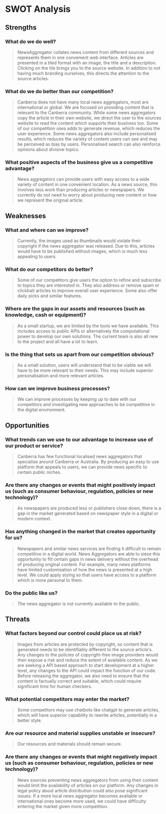 # SWOT Analysis

## Strengths
### What do we do well?
> NewsAggregator collates news content from different sources and represents them in one convenient web interface. 
> Articles are presented in a tiled format with an image, the title and a description. 
> Clicking on the tile brings you to the source website. In addition to not having much branding ourselves, this directs the attention to the source articles.
### What do we do better than our competition?
> Canberra does not have many local news aggregators, most are international or global. We are focused on providing content that is relevant to the Canberra community.
> While some news aggregators copy the article in their own website, we direct the user to the sources website to read the content which supports their business too. 
> Some of our competition uses adds to generate revenue, which reduces the user experience.
> Some news aggregators also include personalised results, which reduces the variety of content users can see and may be perceived as bias by users. 
> Personalised search can also reinforce opinions about divisive topics. 
### What positive aspects of the business give us a competitive advantage?
> News aggregators can provide users with easy access to a wide variety of content in one convenient location. 
> As a news source, this involves less work than producing articles or newspapers.
> We currently do not need to worry about producing new content or how we represent the original article.

## Weaknesses
### What and where can we improve?
> Currently, the images used as thumbnails would violate their copyright if the news aggregator was released.
> Due to this, articles would have to be published without images, which is much less appealing to users.
> 
### What do our competitors do better?
> Some of our competitors give users the option to refine and subscribe to topics they are interested in.
> They also address or remove spam or clickbait articles to improve overall user experience. 
> Some also offer daily picks and similar features. 
### Where are the gaps in our assets and resources (such as knowledge, cash or equipment)?
> As a small startup, we are limited by the tools we have available. 
> This includes access to public APIs or alternatively the computational power to develop our own solutions.
> The current team is also all new to the project and all have a lot to learn.
### Is the thing that sets us apart from our competition obvious?
> As a small solution, users will understand that to be viable we will have to be more relevant to their needs. 
> This may include superior personalisation and more relevant articles.
### How can we improve business processes?
> We can improve processes by keeping up to date with our competitors and investigating new approaches to be competitive in the digital environment.

## Opportunities
### What trends can we use to our advantage to increase use of our product or service?
> Canberra has few functional localised news aggregators that specialise around Canberra or Australia. 
> By producing an easy to use platform that appeals to users, we can provide news specific to certain public niches. 
### Are there any changes or events that might positively impact us (such as consumer behaviour, regulation, policies or new technology)?
> As newspapers are produced less or publishers close down, there is a gap in the market generated based on newspaper style in a digital or modern context.
### Has anything changed in the market that creates opportunity for us?
> Newspapers and similar news services are finding it difficult to remain competitive in a digital world. 
> News Aggregators are able to sieze this opportunity to fill certain gaps in news delivery without the overhead of producing original content.
> For example, many news platforms have limited customisation of how the news is presented at a high level. 
> We could apply stylng so that users have access to a platform which is more personal to them.
### Do the public like us?
> The news aggregator is not currently available to the public.

## Threats
### What factors beyond our control could place us at risk?
> Images from articles are protected by copyright, so content that is generated needs to be identifiably different to the source article's. 
> Any changes to the policies of copyright-free image providers would then expose a risk and reduce the extent of available content.
> As we are seeking a API based approach to start development at a higher level, any changes to the API could impact the function of our code.
> Before releasing the aggregator, we also need to ensure that the content is factually correct and suitable, which could require significant time for human checkers.
### What potential competitors may enter the market?
> Some competitors may use chatbots like chatgpt to generate articles, which will have superior capability to rewrite articles, potentially in a better style.
### Are our resource and material supplies unstable or insecure?
> Our resources and materials should remain secure. 
### Are there any changes or events that might negatively impact us (such as consumer behaviour, regulation, policies or new technology)?
> News sources preventing news aggregators from using their content would limit the availability of articles on our platform.
> Any changes in legal policy about article distribution could also pose significant issues. 
> If a more local news aggregator becomes available or international ones become more used, we could have difficulty entering the market given more competition.
> 
> 
